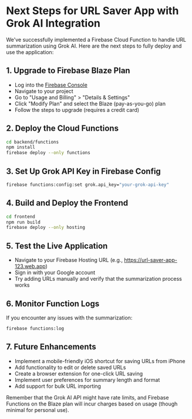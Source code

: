 # Next Steps for URL Saver App with Grok AI Integration

We've successfully implemented a Firebase Cloud Function to handle URL summarization using Grok AI. Here are the next steps to fully deploy and use the application:

## 1. Upgrade to Firebase Blaze Plan

- Log into the [Firebase Console](https://console.firebase.google.com/)
- Navigate to your project
- Go to "Usage and Billing" > "Details & Settings"
- Click "Modify Plan" and select the Blaze (pay-as-you-go) plan
- Follow the steps to upgrade (requires a credit card)

## 2. Deploy the Cloud Functions

```bash
cd backend/functions
npm install
firebase deploy --only functions
```

## 3. Set Up Grok API Key in Firebase Config

```bash
firebase functions:config:set grok.api_key="your-grok-api-key"
```

## 4. Build and Deploy the Frontend

```bash
cd frontend
npm run build
firebase deploy --only hosting
```

## 5. Test the Live Application

- Navigate to your Firebase Hosting URL (e.g., https://url-saver-app-123.web.app)
- Sign in with your Google account
- Try adding URLs manually and verify that the summarization process works

## 6. Monitor Function Logs

If you encounter any issues with the summarization:

```bash
firebase functions:log
```

## 7. Future Enhancements

- Implement a mobile-friendly iOS shortcut for saving URLs from iPhone
- Add functionality to edit or delete saved URLs
- Create a browser extension for one-click URL saving
- Implement user preferences for summary length and format
- Add support for bulk URL importing

Remember that the Grok AI API might have rate limits, and Firebase Functions on the Blaze plan will incur charges based on usage (though minimal for personal use). 